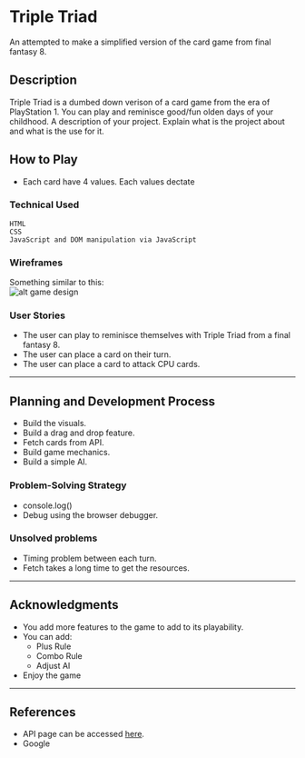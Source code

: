 # Triple Triad 

An attempted to make a simplified version of the card game from final fantasy 8.

## Description

Triple Triad is a dumbed down verison of a card game from the era of PlayStation 1. You can play and reminisce good/fun olden days of your childhood. 
A description of your project. Explain what is the project about and what is the use for it.

## How to Play
* Each card have 4 values. Each values dectate

### Technical Used
```
HTML
CSS
JavaScript and DOM manipulation via JavaScript
```

### Wireframes

Something similar to this:  
![alt game design](https://i.ytimg.com/vi/FdxfpCZf3-8/hqdefault.jpg)

### User Stories

* The user can play to reminisce themselves with Triple Triad from a final fantasy 8.
* The user can place a card on their turn.
* The user can place a card to attack CPU cards.

---

## Planning and Development Process

* Build the visuals.
* Build a drag and drop feature.
* Fetch cards from API.
* Build game mechanics.
* Build a simple AI.

### Problem-Solving Strategy

* console.log()
* Debug using the browser debugger.

### Unsolved problems

* Timing problem between each turn.
* Fetch takes a long time to get the resources.

---

## Acknowledgments

* You add more features to the game to add to its playability.
* You can add:
    * Plus Rule 
    * Combo Rule
    * Adjust AI 
* Enjoy the game

---

 ## References
 * API page can be accessed [here]("https://triad.raelys.com/).
 * Google
